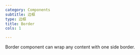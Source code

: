 ```yaml
---
category: Components
subtitle: 边框
type: 边框
title: Border
cols: 1

---
```


Border component can wrap any content with one side border.
